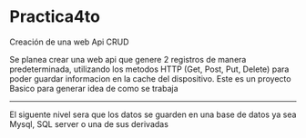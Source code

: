 # Practica4to
Creación de una web Api CRUD


Se planea crear una web api que genere 2 registros de manera predeterminada, utilizando los metodos HTTP (Get, Post, Put, Delete) para poder guardar
informacion en la cache del dispositivo. 
Este es un proyecto Basico para generar idea de como se trabaja


---------------------------------------------------------------
El siguente nivel sera que los datos se guarden en una base de datos ya sea Mysql, SQL server o una de sus derivadas
